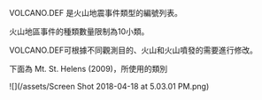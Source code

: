 VOLCANO.DEF 是火山地震事件類型的編號列表。

火山地區事件的種類數量限制為10小類。

VOLCANO.DEF可根據不同觀測目的、火山和火山噴發的需要進行修改。

下面為 Mt. St. Helens \(2009\)，所使用的類別

![](/assets/Screen Shot 2018-04-18 at 5.03.01 PM.png)

